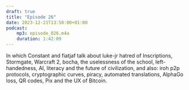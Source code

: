 ```yaml
---
draft: true
title: "Episode 26"
date: 2023-12-21T13:50:00+01:00
podcast:
    mp3: episode_026.m4a
    duration: 1:42:09
---
```

In which Constant and fiatjaf talk about luke-jr hatred of Inscriptions, Stormgate, Warcraft 2, bocha, the uselessness of the school, left-handedness, AI, literacy and the future of civilization, and also: iroh p2p protocols, cryptographic curves, piracy, automated translations, AlphaGo loss, QR codes, Pix and the UX of Bitcoin.